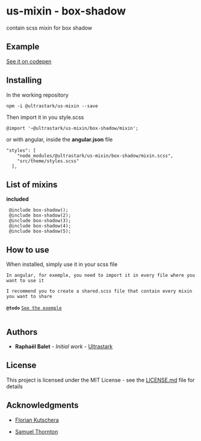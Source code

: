 # us-mixin - box-shadow

contain scss mixin for box shadow

## Example

[See it on codepen](https://codepen.io/rbalet/pen/VgKvyZ)

## Installing

In the working repository

```
npm -i @ultrastark/us-mixin --save
```

Then import it in you style.scss

```
@import '~@ultrastark/us-mixin/box-shadow/mixin';
```

or with angular, inside the **angular.json** file

```
"styles": [
    "node_modules/@ultrastark/us-mixin/box-shadow/mixin.scss",
    "src/theme/styles.scss"
  ],
```

## List of mixins

**included**

```
 @include box-shadow();
 @include box-shadow(2);
 @include box-shadow(3);
 @include box-shadow(4);
 @include box-shadow(5);
```

## How to use

When installed, simply use it in your scss file

`In angular, for exemple, you need to import it in every file where you want to use it`

`I recommend you to create a shared.scss file that contain every mixin you want to share`

**`@todo`** [`See the exemple`](https://github.com/rbalet/us-mixin)

```

```

## Authors

- **Raphaël Balet** - _Initial work_ - [Ultrastark](https://ultrastark.ch)

## License

This project is licensed under the MIT License - see the [LICENSE.md](LICENSE.md) file for details

## Acknowledgments

- [Florian Kutschera](https://medium.com/@Florian/freebie-google-material-design-shadow-helper-2a0501295a2d)

- [Samuel Thornton](https://codepen.io/sdthornton/pen/wBZdXq)
